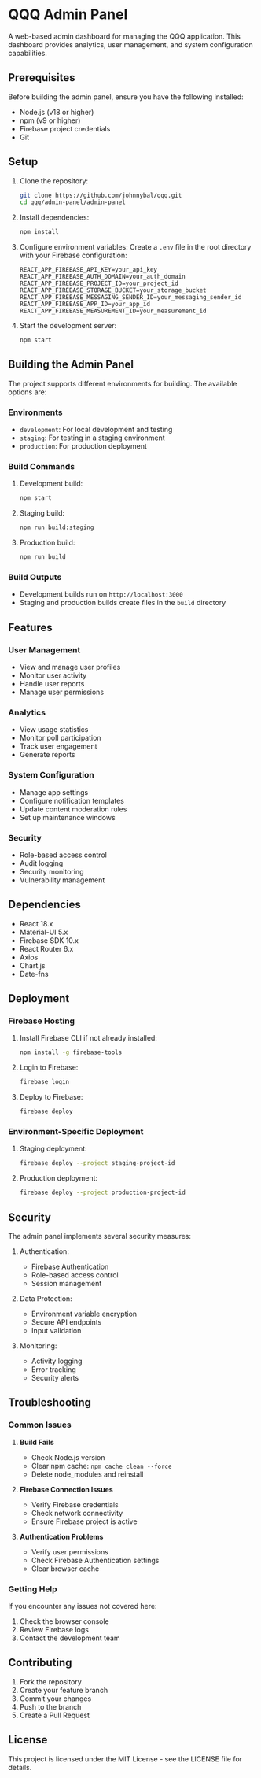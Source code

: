 # QQQ Admin Panel

A web-based admin dashboard for managing the QQQ application. This dashboard provides analytics, user management, and system configuration capabilities.

## Prerequisites

Before building the admin panel, ensure you have the following installed:

- Node.js (v18 or higher)
- npm (v9 or higher)
- Firebase project credentials
- Git

## Setup

1. Clone the repository:
   ```bash
   git clone https://github.com/johnnybal/qqq.git
   cd qqq/admin-panel/admin-panel
   ```

2. Install dependencies:
   ```bash
   npm install
   ```

3. Configure environment variables:
   Create a `.env` file in the root directory with your Firebase configuration:
   ```
   REACT_APP_FIREBASE_API_KEY=your_api_key
   REACT_APP_FIREBASE_AUTH_DOMAIN=your_auth_domain
   REACT_APP_FIREBASE_PROJECT_ID=your_project_id
   REACT_APP_FIREBASE_STORAGE_BUCKET=your_storage_bucket
   REACT_APP_FIREBASE_MESSAGING_SENDER_ID=your_messaging_sender_id
   REACT_APP_FIREBASE_APP_ID=your_app_id
   REACT_APP_FIREBASE_MEASUREMENT_ID=your_measurement_id
   ```

4. Start the development server:
   ```bash
   npm start
   ```

## Building the Admin Panel

The project supports different environments for building. The available options are:

### Environments
- `development`: For local development and testing
- `staging`: For testing in a staging environment
- `production`: For production deployment

### Build Commands

1. Development build:
   ```bash
   npm start
   ```

2. Staging build:
   ```bash
   npm run build:staging
   ```

3. Production build:
   ```bash
   npm run build
   ```

### Build Outputs

- Development builds run on `http://localhost:3000`
- Staging and production builds create files in the `build` directory

## Features

### User Management
- View and manage user profiles
- Monitor user activity
- Handle user reports
- Manage user permissions

### Analytics
- View usage statistics
- Monitor poll participation
- Track user engagement
- Generate reports

### System Configuration
- Manage app settings
- Configure notification templates
- Update content moderation rules
- Set up maintenance windows

### Security
- Role-based access control
- Audit logging
- Security monitoring
- Vulnerability management

## Dependencies

- React 18.x
- Material-UI 5.x
- Firebase SDK 10.x
- React Router 6.x
- Axios
- Chart.js
- Date-fns

## Deployment

### Firebase Hosting

1. Install Firebase CLI if not already installed:
   ```bash
   npm install -g firebase-tools
   ```

2. Login to Firebase:
   ```bash
   firebase login
   ```

3. Deploy to Firebase:
   ```bash
   firebase deploy
   ```

### Environment-Specific Deployment

1. Staging deployment:
   ```bash
   firebase deploy --project staging-project-id
   ```

2. Production deployment:
   ```bash
   firebase deploy --project production-project-id
   ```

## Security

The admin panel implements several security measures:

1. Authentication:
   - Firebase Authentication
   - Role-based access control
   - Session management

2. Data Protection:
   - Environment variable encryption
   - Secure API endpoints
   - Input validation

3. Monitoring:
   - Activity logging
   - Error tracking
   - Security alerts

## Troubleshooting

### Common Issues

1. **Build Fails**
   - Check Node.js version
   - Clear npm cache: `npm cache clean --force`
   - Delete node_modules and reinstall

2. **Firebase Connection Issues**
   - Verify Firebase credentials
   - Check network connectivity
   - Ensure Firebase project is active

3. **Authentication Problems**
   - Verify user permissions
   - Check Firebase Authentication settings
   - Clear browser cache

### Getting Help

If you encounter any issues not covered here:
1. Check the browser console
2. Review Firebase logs
3. Contact the development team

## Contributing

1. Fork the repository
2. Create your feature branch
3. Commit your changes
4. Push to the branch
5. Create a Pull Request

## License

This project is licensed under the MIT License - see the LICENSE file for details. 